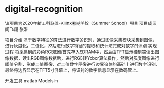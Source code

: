 # digital-recognition
该项目为2020年新工科联盟-Xilinx暑期学校（Summer School）项目
项目成员
闫飞翔
张潜

项目介绍
基于数字特征的算法进行数字的识别，通过图像采集模块采集到图像，进行灰度化，二值化，然后进行数字特征的提取和统计来完成对数字的识别
实现过程
将采集到的彩色RGB图像首先存入SDRAM中，然后由TFT显示控制端读出图像数据，读出RGB图像数据后，进行RGB转Ycbcr算法操作，然后对灰度图像进行阈值分割，形成二值图像，对二值数字图像进行边界追踪的基础上进行数字识别，最终将边界显示在TFT5寸屏幕上，将识别的数字信息显示在数码管上。

开发工具
matlab
Modelsim
